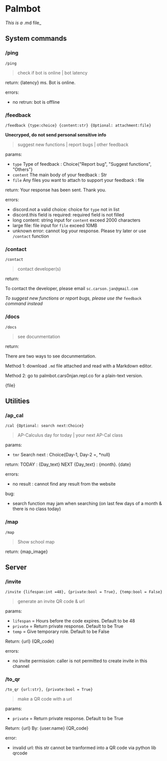 # Palmbot
_This is a_ .md  file_

## System commands
### /ping
`/ping`
> check if bot is online | bot latency

return:
{latency} ms. Bot is online.

errors:
- no retrun: bot is offline

### /feedback
`/feedback {type:choice} {content:str} {Optional: attachment:file}`

**Unecryped, do not send personal sensitive info**
> suggest new functions | report bugs | other feedback

params:
- `type` Type of feedback : Choice{"Report bug", "Suggest functions", "Others"}
- `content` The main body of your feedback : Str
- `file` Any files you want to attach to support your feedback : file

return:
Your response has been sent. Thank you.

errors:
- discord.not a valid choice: choice for `type` not in list
- discord.this field is required: required field is not filled
- long content: string input for `content` exceed 2000 characters
- large file: file input for `file` exceed 10MB
- unknown error: cannot log your response. Please try later or use `/contact` function

### /contact
`/contact`

> contact developer(s)

return: 

To contact the developer, please email `sc.carson.jan@gmail.com`

*To suggest new functions or report bugs, please use the* `feedback` *command instead*

### /docs
`/docs`

> see docunmentation

return:

There are two ways to see docunmentation.

Method 1: download `.md` file attached and read with a Markdown editor.

Method 2: go to palmbot.cars0njan.repl.co for a plain-text version.

{file}

## Utilities
### /ap_cal
`/cal {Optional: search next:Choice}`

> AP-Calculus day for today | your next AP-Cal class

params:
- `tmr` Search next : Choice{Day-1, Day-2 =, *null}

return: 
TODAY : {Day_text}
NEXT {Day_text} : {month}. {date}

errors:
- no result : cannot find any result from the website

bug:
- search function may jam when searching (on last few days of a month & there is no class today)

### /map
`/map`

> Show school map

return: {map_image}

## Server
### /invite
`/invite {lifespan:int =48}, {private:bool = True}, {temp:bool = False}`

> generate an invite QR code & url

params:
- `lifespan` = Hours before the code expires. Default to be 48
- `private` = Return private response. Default to be True
- `temp` = Give temporary role. Default to be False

Return:
{url}
{QR_code}

errors:
- no invite permission: caller is not permitted to create invite in this channel

### /to_qr
`/to_qr {url:str}, {private:bool = True}`

> make a QR code with a url

params:
- `private` = Return private response. Default to be True

Return:
{url}
By: {user.name}
{QR_code}

error:
- invalid url: this str cannot be tranformed into a QR code via python lib qrcode